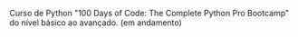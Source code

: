 Curso de Python "100 Days of Code: The Complete Python Pro Bootcamp" do nível básico ao avançado.
(em andamento)
